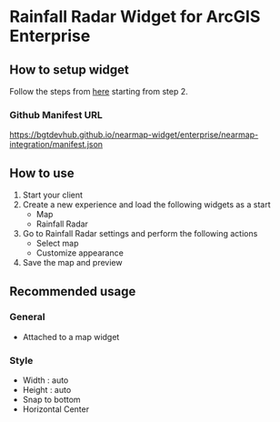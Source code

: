 # Rainfall Radar Widget for ArcGIS Enterprise

## How to setup widget

Follow the steps from [here](https://www.esri.com/arcgis-blog/products/arcgis-enterprise/developers/add-experience-builder-custom-widgets-in-arcgis-enterprise/) starting from step 2.

### Github Manifest URL

https://bgtdevhub.github.io/nearmap-widget/enterprise/nearmap-integration/manifest.json

## How to use

1. Start your client
2. Create a new experience and load the following widgets as a start
   - Map
   - Rainfall Radar
3. Go to Rainfall Radar settings and perform the following actions
   - Select map
   - Customize appearance
4. Save the map and preview

## Recommended usage

### General

- Attached to a map widget

### Style

- Width : auto
- Height : auto
- Snap to bottom
- Horizontal Center
